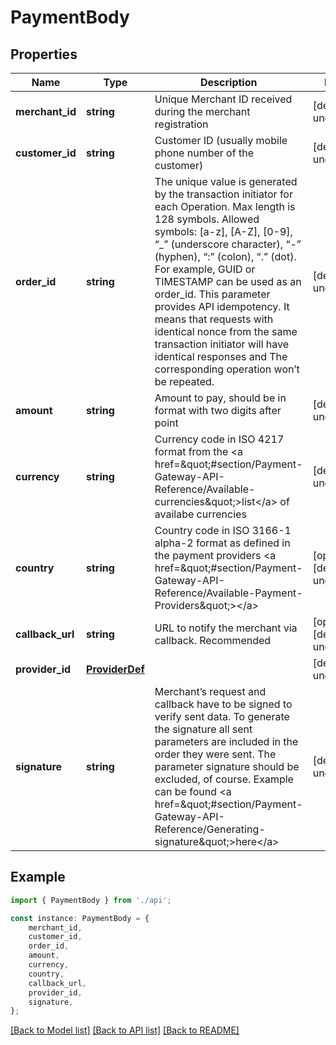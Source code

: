 # PaymentBody


## Properties

Name | Type | Description | Notes
------------ | ------------- | ------------- | -------------
**merchant_id** | **string** | Unique Merchant ID received during the merchant registration | [default to undefined]
**customer_id** | **string** | Customer ID (usually mobile phone number of the customer) | [default to undefined]
**order_id** | **string** | The unique value is generated by the transaction initiator for each Operation. Max length is 128 symbols. Allowed symbols: [a-z], [A-Z], [0-9], “_” (underscore character), “-” (hyphen), “:” (colon), “.” (dot). For example, GUID or TIMESTAMP can be used as an order_id. This parameter provides API idempotency. It means that requests with identical nonce from the same transaction initiator will have identical responses and The corresponding operation won’t be repeated.  | [default to undefined]
**amount** | **string** | Amount to pay, should be in format with two digits after point | [default to undefined]
**currency** | **string** | Currency code in ISO 4217 format from the &lt;a href&#x3D;\&quot;#section/Payment-Gateway-API-Reference/Available-currencies\&quot;&gt;list&lt;/a&gt; of availabe currencies | [default to undefined]
**country** | **string** | Country code in ISO 3166-1 alpha-2 format as defined in the payment providers &lt;a href&#x3D;\&quot;#section/Payment-Gateway-API-Reference/Available-Payment-Providers\&quot;&gt;&lt;/a&gt; | [optional] [default to undefined]
**callback_url** | **string** | URL to notify the merchant via callback. Recommended | [optional] [default to undefined]
**provider_id** | [**ProviderDef**](ProviderDef.md) |  | [default to undefined]
**signature** | **string** | Merchant’s request and callback have to be signed to verify sent data. To generate the signature all sent parameters are included in the order they were sent. The parameter signature should be excluded, of course. Example can be found &lt;a href&#x3D;\&quot;#section/Payment-Gateway-API-Reference/Generating-signature\&quot;&gt;here&lt;/a&gt;  | [default to undefined]

## Example

```typescript
import { PaymentBody } from './api';

const instance: PaymentBody = {
    merchant_id,
    customer_id,
    order_id,
    amount,
    currency,
    country,
    callback_url,
    provider_id,
    signature,
};
```

[[Back to Model list]](../README.md#documentation-for-models) [[Back to API list]](../README.md#documentation-for-api-endpoints) [[Back to README]](../README.md)
